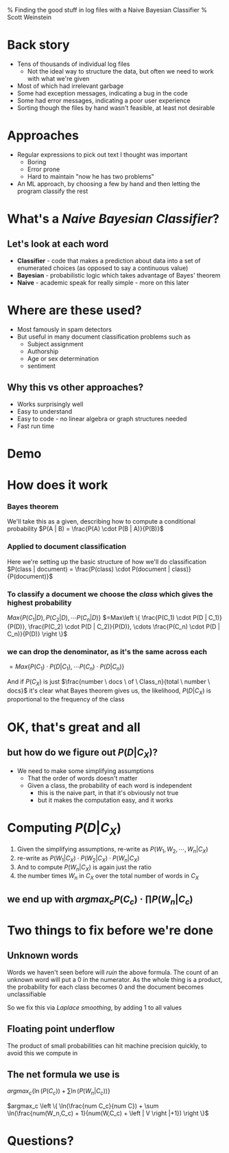 % Finding the good stuff in log files with a Naive Bayesian Classifier
% Scott Weinstein



# Back story
* Tens of thousands of individual log files
    * Not the ideal way to structure the data, but often we need to work with what we're given
* Most of which had irrelevant garbage
* Some had exception messages, indicating a bug in the code
* Some had error messages, indicating a poor user experience
* Sorting though the files by hand wasn't feasible, at least not desirable

# Approaches
* Regular expressions to pick out text I thought was important
    * Boring
    * Error prone
    * Hard to maintain "now he has two problems"
* An ML approach, by choosing a few by hand and then letting the program classify the rest

# What's a _Naive Bayesian Classifier_?

## Let's look at each word
* **Classifier** - code that makes a prediction about data into a set of enumerated choices (as opposed to say a continuous value)
* **Bayesian** - probabilistic logic which takes advantage of Bayes' theorem
* **Naive** - academic speak for really simple - more on this later

# Where are these used?
* Most famously in spam detectors
* But useful in many document classification problems such as
    * Subject assignment
    * Authorship
    * Age or sex determination
    * sentiment

## Why this vs other approaches?
* Works surprisingly well
* Easy to understand
* Easy to code - no linear algebra or graph structures needed
* Fast run time


# Demo

# How does it work
### Bayes theorem

We'll take this as a given, describing how to compute a conditional probability
$P(A | B) = \frac{P(A) \cdot   P(B | A)}{P(B)}$

### Applied to document classification

Here we're setting up the basic structure of how we'll do classification
$P(class | document) = \frac{P(class) \cdot P(document | class)}{P(document)}$

### To classify a document we choose the _class_ which gives the highest probability
$Max\left \{  P(C_1 | D),  P(C_2 | D), \cdots  P(C_n | D) \right \}$
$=Max\left \{  \frac{P(C_1) \cdot P(D | C_1)}{P(D)},  \frac{P(C_2) \cdot P(D | C_2)}{P(D)}, \cdots  \frac{P(C_n) \cdot P(D | C_n)}{P(D)} \right \}$


### we can drop the denominator, as it's the same across each

$=Max\left \{  P(C_1) \cdot P(D | C_1) , \cdots P(C_n) \cdot P(D | C_n) \right \}$


And if $P(C_X)$ is just  $\frac{number \ docs \ of \ Class_n}{total \ number \ docs}$  it's clear what Bayes theorem gives us, the likelihood, $P(D|C_X)$ is proportional to the frequency of the class

# OK, that's great and all 

## but how do we figure out $P(D|C_X)$?
* We need to make some simplifying assumptions
    * That the order of words doesn't matter
    * Given a class, the probability of each word is independent
        * this is the naive part, in that it's obviously not true
        * but it makes the computation easy, and it works

# Computing $P(D|C_X)$
1. Given the simplifying assumptions, re-write as $P(W_1, W_2, \cdots, W_n| C_X)$
2. re-write as $P(W_1| C_X) \cdot P(W_2| C_X) \cdot P(W_n| C_X)$
3. And to compute $P(W_n| C_X)$ is again just the ratio 
4. the number times $W_n$ in $C_X$ over the total number of words in $C_X$ 

## we end up with $argmax_c P(C_c) \cdot \prod P(W_n|C_c)$


# Two things to fix before we're done 
## Unknown words
Words we haven't seen before will _ruin_ the above formula. 
The count of an unknown word will put a $0$ in the numerator. As the whole thing is a product, the probability for each class becomes $0$ and the document becomes unclassifiable

So we fix this via _Laplace smoothing_, by adding $1$ to all values

## Floating point underflow
The product of small probabilities can hit machine precision quickly, to avoid this we compute in 

## The net formula we use is

$argmax_c \left \{  \ln(P(C_c)) + \sum \ln(P(W_n|C_c))  \right \}$
   
$argmax_c \left \{ \ln(\frac{num C_c}{num C}) + \sum \ln(\frac{num(W_n,C_c) + 1}{num(W,C_c) + \left | V \right |+1}) \right \}$

# Questions?